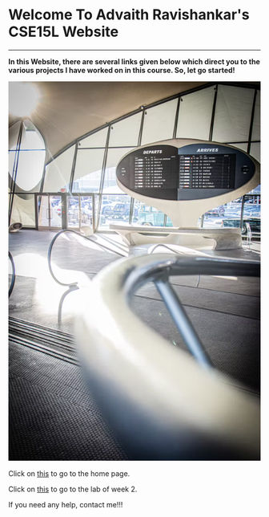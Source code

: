 # Welcome To Advaith Ravishankar's CSE15L Website
***

**In this Website, there are several links given below which direct you to the various projects I have worked on in this course. So, let go started!**

![HomePageImage](./images/index/index_page.png)

Click on [this](https://advaithravishankar.github.io/cse15l-lab-reports/home.html) to go to the home page.

Click on [this](https://advaithravishankar.github.io/cse15l-lab-reports/lab-report-1-week-2.html) to go to the lab of week 2.

If you need any help, contact me!!!
